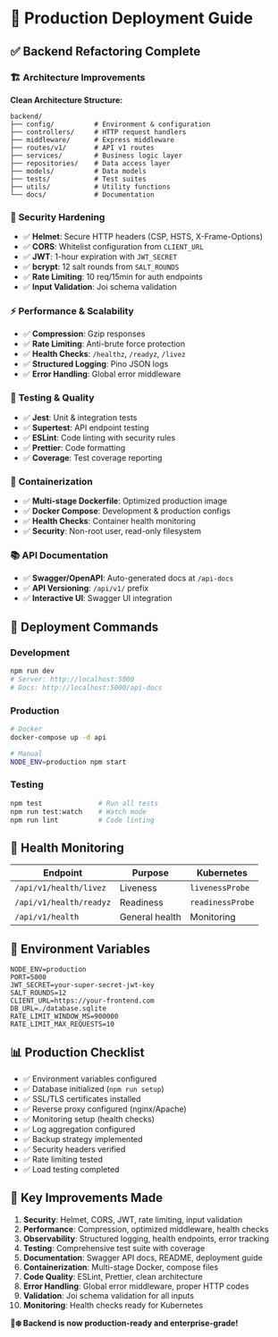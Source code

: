 # 🚀 Production Deployment Guide

## ✅ **Backend Refactoring Complete**

### 🏗️ **Architecture Improvements**

**Clean Architecture Structure:**
```
backend/
├── config/          # Environment & configuration
├── controllers/     # HTTP request handlers  
├── middleware/      # Express middleware
├── routes/v1/       # API v1 routes
├── services/        # Business logic layer
├── repositories/    # Data access layer
├── models/          # Data models
├── tests/           # Test suites
├── utils/           # Utility functions
└── docs/            # Documentation
```

### 🔐 **Security Hardening**

- ✅ **Helmet**: Secure HTTP headers (CSP, HSTS, X-Frame-Options)
- ✅ **CORS**: Whitelist configuration from `CLIENT_URL`
- ✅ **JWT**: 1-hour expiration with `JWT_SECRET`
- ✅ **bcrypt**: 12 salt rounds from `SALT_ROUNDS`
- ✅ **Rate Limiting**: 10 req/15min for auth endpoints
- ✅ **Input Validation**: Joi schema validation

### ⚡ **Performance & Scalability**

- ✅ **Compression**: Gzip responses
- ✅ **Rate Limiting**: Anti-brute force protection
- ✅ **Health Checks**: `/healthz`, `/readyz`, `/livez`
- ✅ **Structured Logging**: Pino JSON logs
- ✅ **Error Handling**: Global error middleware

### 🧪 **Testing & Quality**

- ✅ **Jest**: Unit & integration tests
- ✅ **Supertest**: API endpoint testing
- ✅ **ESLint**: Code linting with security rules
- ✅ **Prettier**: Code formatting
- ✅ **Coverage**: Test coverage reporting

### 🐳 **Containerization**

- ✅ **Multi-stage Dockerfile**: Optimized production image
- ✅ **Docker Compose**: Development & production configs
- ✅ **Health Checks**: Container health monitoring
- ✅ **Security**: Non-root user, read-only filesystem

### 📚 **API Documentation**

- ✅ **Swagger/OpenAPI**: Auto-generated docs at `/api-docs`
- ✅ **API Versioning**: `/api/v1/` prefix
- ✅ **Interactive UI**: Swagger UI integration

## 🚀 **Deployment Commands**

### Development
```bash
npm run dev
# Server: http://localhost:5000
# Docs: http://localhost:5000/api-docs
```

### Production
```bash
# Docker
docker-compose up -d api

# Manual
NODE_ENV=production npm start
```

### Testing
```bash
npm test              # Run all tests
npm run test:watch    # Watch mode
npm run lint          # Code linting
```

## 🏥 **Health Monitoring**

| Endpoint | Purpose | Kubernetes |
|----------|---------|------------|
| `/api/v1/health/livez` | Liveness | `livenessProbe` |
| `/api/v1/health/readyz` | Readiness | `readinessProbe` |
| `/api/v1/health` | General health | Monitoring |

## 🔑 **Environment Variables**

```env
NODE_ENV=production
PORT=5000
JWT_SECRET=your-super-secret-jwt-key
SALT_ROUNDS=12
CLIENT_URL=https://your-frontend.com
DB_URL=./database.sqlite
RATE_LIMIT_WINDOW_MS=900000
RATE_LIMIT_MAX_REQUESTS=10
```

## 📊 **Production Checklist**

- ✅ Environment variables configured
- ✅ Database initialized (`npm run setup`)
- ✅ SSL/TLS certificates installed
- ✅ Reverse proxy configured (nginx/Apache)
- ✅ Monitoring setup (health checks)
- ✅ Log aggregation configured
- ✅ Backup strategy implemented
- ✅ Security headers verified
- ✅ Rate limiting tested
- ✅ Load testing completed

## 🎯 **Key Improvements Made**

1. **Security**: Helmet, CORS, JWT, rate limiting, input validation
2. **Performance**: Compression, optimized middleware, health checks
3. **Observability**: Structured logging, health endpoints, error tracking
4. **Testing**: Comprehensive test suite with coverage
5. **Documentation**: Swagger API docs, README, deployment guide
6. **Containerization**: Multi-stage Docker, compose files
7. **Code Quality**: ESLint, Prettier, clean architecture
8. **Error Handling**: Global error middleware, proper HTTP codes
9. **Validation**: Joi schema validation for all inputs
10. **Monitoring**: Health checks ready for Kubernetes

**🚚❄️ Backend is now production-ready and enterprise-grade!**